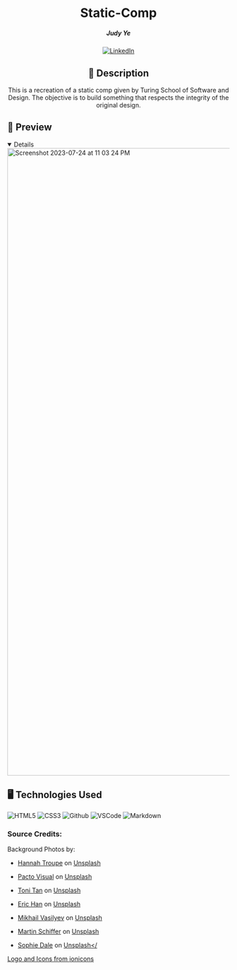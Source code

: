 <div id="description" align="center">

# Static-Comp

##### Judy Ye

[![LinkedIn](https://img.shields.io/badge/Judy-blue?style=for-the-badge&logo=LinkedIn&logoColor=black)](https://www.linkedin.com/in/judy-ye-742087279/)


## :pencil: Description

This is a recreation of a static comp given by Turing School of Software and Design. The objective is to build something that respects the integrity of the original design.

</div>

## :eyes: Preview
<details open>

<img width="1420" alt="Screenshot 2023-07-24 at 11 03 24 PM" src="https://github.com/judy0ye/static-comp/assets/129805348/f8ad3bf7-b71d-4e70-8c65-371a4719009a">

</details>

## 🖥️ Technologies Used
![HTML5](https://img.shields.io/badge/-HTML5-05122A?style=flat&logo=html5)
![CSS3](https://img.shields.io/badge/-CSS-05122A?style=flat&logo=css3)
![Github](https://img.shields.io/badge/-GitHub-05122A?style=flat&logo=github)
![VSCode](https://img.shields.io/badge/-VS_Code-05122A?style=flat&logo=visualstudio)
![Markdown](https://img.shields.io/badge/-Markdown-05122A?style=flat&logo=markdown)

### Source Credits:
Background Photos by: 
- <a href="https://unsplash.com/@htroupe?utm_source=unsplash&utm_medium=referral&utm_content=creditCopyText">Hannah Troupe</a> on <a href="https://unsplash.com/photos/0FQneB1VjaM?utm_source=unsplash&utm_medium=referral&utm_content=creditCopyText">Unsplash</a>
  
- <a href="https://unsplash.com/fr/@pactovisual?utm_source=unsplash&utm_medium=referral&utm_content=creditCopyText">Pacto Visual</a> on <a href="https://unsplash.com/photos/cWOzOnSoh6Q?utm_source=unsplash&utm_medium=referral&utm_content=creditCopyText">Unsplash</a>
  
- <a href="https://unsplash.com/@tonitan?utm_source=unsplash&utm_medium=referral&utm_content=creditCopyText">Toni Tan</a> on <a href="https://unsplash.com/photos/mkP0mmP3rug?utm_source=unsplash&utm_medium=referral&utm_content=creditCopyText">Unsplash</a>
  
- <a href="https://unsplash.com/@madeyes?utm_source=unsplash&utm_medium=referral&utm_content=creditCopyText">Eric Han</a> on <a href="https://unsplash.com/images/animals/cat?utm_source=unsplash&utm_medium=referral&utm_content=creditCopyText">Unsplash</a>
  
- <a href="https://unsplash.com/@miklevasilyev?utm_source=unsplash&utm_medium=referral&utm_content=creditCopyText">Mikhail Vasilyev</a> on <a href="https://unsplash.com/photos/IFxjDdqK_0U?utm_source=unsplash&utm_medium=referral&utm_content=creditCopyText">Unsplash</a>
  
- <a href="https://unsplash.com/@schiffer_foto?utm_source=unsplash&utm_medium=referral&utm_content=creditCopyText">Martin Schiffer</a> on <a href="https://unsplash.com/photos/ZEd44nDPTfA?utm_source=unsplash&utm_medium=referral&utm_content=creditCopyText">Unsplash</a>
  
- <a href="https://unsplash.com/@allthestars?utm_source=unsplash&utm_medium=referral&utm_content=creditCopyText">Sophie Dale</a> on <a href="https://unsplash.com/photos/ovuTeeIm_0M?utm_source=unsplash&utm_medium=referral&utm_content=creditCopyText">Unsplash</

Logo and Icons from <a href="https://ionic.io/ionicons">ionicons</a>
